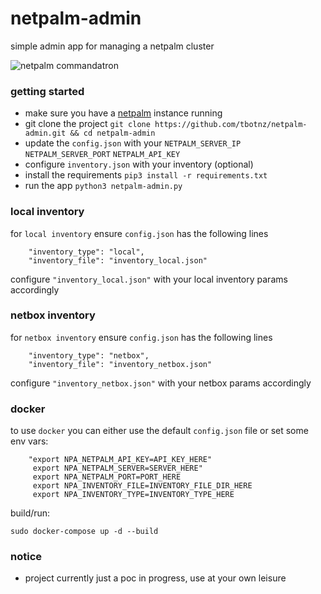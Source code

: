 # netpalm-admin
simple admin app for managing a netpalm cluster

![netpalm commandatron](/netpalm-admin.gif)

### getting started
- make sure you have a [netpalm](https://github.com/tbotnz/netpalm) instance running
- git clone the project ``` git clone https://github.com/tbotnz/netpalm-admin.git && cd netpalm-admin ```
- update the ```config.json``` with your ```NETPALM_SERVER_IP``` ```NETPALM_SERVER_PORT``` ```NETPALM_API_KEY```
- configure ```inventory.json``` with your inventory (optional)
- install the requirements ```pip3 install -r requirements.txt```
- run the app ```python3 netpalm-admin.py```

### local inventory
for ```local inventory``` ensure ```config.json``` has the following lines
```
    "inventory_type": "local",
    "inventory_file": "inventory_local.json"
```
configure ```"inventory_local.json"``` with your local inventory params accordingly

### netbox inventory
for ```netbox inventory``` ensure ```config.json``` has the following lines
```
    "inventory_type": "netbox",
    "inventory_file": "inventory_netbox.json"
```
configure ```"inventory_netbox.json"``` with your netbox params accordingly


### docker
to use ```docker``` you can either use the default ```config.json``` file or set some env vars:
```
    "export NPA_NETPALM_API_KEY=API_KEY_HERE"
     export NPA_NETPALM_SERVER=SERVER_HERE"
     export NPA_NETPALM_PORT=PORT_HERE
     export NPA_INVENTORY_FILE=INVENTORY_FILE_DIR_HERE
     export NPA_INVENTORY_TYPE=INVENTORY_TYPE_HERE
```
build/run:
```
sudo docker-compose up -d --build
```

### notice
- project currently just a poc in progress, use at your own leisure
